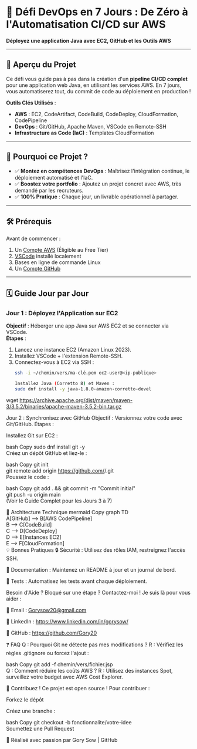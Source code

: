 # 🚀 **Défi DevOps en 7 Jours : De Zéro à l'Automatisation CI/CD sur AWS**  
**Déployez une application Java avec EC2, GitHub et les Outils AWS**  

---

## 🌟 **Aperçu du Projet**  
Ce défi vous guide pas à pas dans la création d'un **pipeline CI/CD complet** pour une application web Java, en utilisant les services AWS. En 7 jours, vous automatiserez tout, du commit de code au déploiement en production !  

**Outils Clés Utilisés** :  
- **AWS** : EC2, CodeArtifact, CodeBuild, CodeDeploy, CloudFormation, CodePipeline  
- **DevOps** : Git/GitHub, Apache Maven, VSCode en Remote-SSH  
- **Infrastructure as Code (IaC)** : Templates CloudFormation  

---

## 🎯 **Pourquoi ce Projet ?**  
- ✅ **Montez en compétences DevOps** : Maîtrisez l'intégration continue, le déploiement automatisé et l'IaC.  
- ✅ **Boostez votre portfolio** : Ajoutez un projet concret avec AWS, très demandé par les recruteurs.  
- ✅ **100% Pratique** : Chaque jour, un livrable opérationnel à partager.  

---

## 🛠️ **Prérequis**  
Avant de commencer :  
1. Un [Compte AWS](https://aws.amazon.com/fr/) (Éligible au Free Tier)  
2. [VSCode](https://code.visualstudio.com/) installé localement  
3. Bases en ligne de commande Linux  
4. Un [Compte GitHub](https://github.com/)  

---

## 🗓️ **Guide Jour par Jour**  

### **Jour 1 : Déployez l'Application sur EC2**  
**Objectif** : Héberger une app Java sur AWS EC2 et se connecter via VSCode.  
**Étapes** :  
1. Lancez une instance EC2 (Amazon Linux 2023).  
2. Installez VSCode + l'extension Remote-SSH.  
3. Connectez-vous à EC2 via SSH :  
   ```bash  
   ssh -i ~/chemin/vers/ma-clé.pem ec2-user@<ip-publique>  

   Installez Java (Corretto 8) et Maven :
   sudo dnf install -y java-1.8.0-amazon-corretto-devel  
wget https://archive.apache.org/dist/maven/maven-3/3.5.2/binaries/apache-maven-3.5.2-bin.tar.gz  

Jour 2 : Synchronisez avec GitHub
Objectif : Versionnez votre code avec Git/GitHub.
Étapes :

Installez Git sur EC2 :

bash
Copy
sudo dnf install git -y  
Créez un dépôt GitHub et liez-le :

bash
Copy
git init  
git remote add origin https://github.com/<votre-utilisateur>/<nom-depot>.git  
Poussez le code :

bash
Copy
git add . && git commit -m "Commit initial"  
git push -u origin main  
(Voir le Guide Complet pour les Jours 3 à 7)

📐 Architecture Technique
mermaid
Copy
graph TD  
    A[GitHub] --> B[AWS CodePipeline]  
    B --> C[CodeBuild]  
    C --> D[CodeDeploy]  
    D --> E[Instances EC2]  
    E --> F[CloudFormation]  
💡 Bonnes Pratiques
🔒 Sécurité : Utilisez des rôles IAM, restreignez l'accès SSH.

📝 Documentation : Maintenez un README à jour et un journal de bord.

🔄 Tests : Automatisez les tests avant chaque déploiement.

 Besoin d'Aide ?
Bloqué sur une étape ? Contactez-moi ! Je suis là pour vous aider :

📧 Email : Gorysow20@gmail.com

💼 LinkedIn : https://www.linkedin.com/in/gorysow/

🐙 GitHub : https://github.com/Gory20

❓ FAQ
Q : Pourquoi Git ne détecte pas mes modifications ?
R : Vérifiez les règles .gitignore ou forcez l'ajout :

bash
Copy
git add -f chemin/vers/fichier.jsp  
Q : Comment réduire les coûts AWS ?
R : Utilisez des instances Spot, surveillez votre budget avec AWS Cost Explorer.

🤝 Contribuez !
Ce projet est open source ! Pour contribuer :

Forkez le dépôt

Créez une branche :

bash
Copy
git checkout -b fonctionnalite/votre-idee  
Soumettez une Pull Request

🚀 Réalisé avec passion par Gory Sow | GitHub

